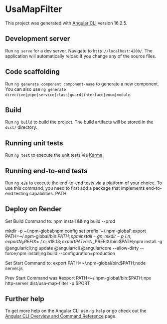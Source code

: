# UsaMapFilter

This project was generated with [Angular CLI](https://github.com/angular/angular-cli) version 16.2.5.

## Development server

Run `ng serve` for a dev server. Navigate to `http://localhost:4200/`. The application will automatically reload if you change any of the source files.

## Code scaffolding

Run `ng generate component component-name` to generate a new component. You can also use `ng generate directive|pipe|service|class|guard|interface|enum|module`.

## Build

Run `ng build` to build the project. The build artifacts will be stored in the `dist/` directory.

## Running unit tests

Run `ng test` to execute the unit tests via [Karma](https://karma-runner.github.io).

## Running end-to-end tests

Run `ng e2e` to execute the end-to-end tests via a platform of your choice. To use this command, you need to first add a package that implements end-to-end testing capabilities.
PATH
## Deploy on Render
Set Build Command to: 
npm install && ng build --prod

mkdir -p ~/.npm-global;npm config set prefix '~/.npm-global';export PATH=~/.npm-global/bin:$PATH;npm install -g n;mkdir -p ~/.n;export N_PREFIX=~/.n;n 18.13;export PATH=$N_PREFIX/bin:$PATH;npm install -g @angular/cli;ng update @angular/cli @angular/core --allow-dirty --force;npm install;ng build --configuration=production

Set Start Command to:
export PATH=~/.npm-global/bin:$PATH;node server.js

Prev Start Command was
#export PATH=~/.npm-global/bin:$PATH;npx http-server dist/usa-map-filter -p $PORT

## Further help

To get more help on the Angular CLI use `ng help` or go check out the [Angular CLI Overview and Command Reference](https://angular.io/cli) page.
